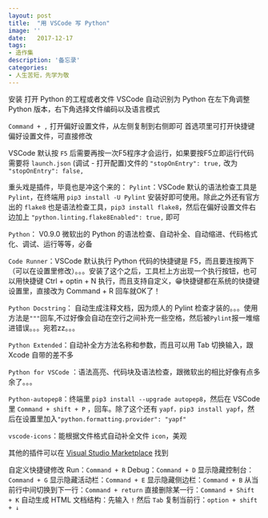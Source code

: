 ```yaml
---
layout: post
title:  "用 VSCode 写 Python"
image: ''
date:   2017-12-17
tags:
- 造作集
description: '备忘录'
categories:
- 人生苦短，先学为敬 
---
```

安装
打开 Python 的工程或者文件
VSCode 自动识别为 Python
在左下角调整 Python 版本，右下角选择文件编码以及语言模式

`Command + ,` 打开偏好设置文件，从左侧复制到右侧即可
首选项里可打开快捷键偏好设置文件，可直接修改

VSCode 默认按 `F5` 后需要再按一次F5程序才会运行，如果要按F5立即运行代码需要将 `launch.json` (调试 - 打开配置)文件的 `"stopOnEntry": true,` 改为 `"stopOnEntry": false,`

重头戏是插件，毕竟也是冲这个来的：
`Pylint`：VSCode 默认的语法检查工具是 `Pylint`，在终端用 `pip3 install -U Pylint` 安装好即可使用。除此之外还有官方出的 `flake8` 也是语法检查工具，`pip3 install flake8`，然后在偏好设置文件右边加上 `"python.linting.flake8Enabled": true,` 即可

`Python`： V0.9.0 微软出的 Python 的语法检查、自动补全、自动缩进、代码格式化、调试、运行等等，必备

`Code Runner`：VSCode 默认执行 Python 代码的快捷键是 F5，而且要连按两下（可以在设置里修改）。。。安装了这个之后，工具栏上方出现一个执行按钮，也可以用快捷键 Ctrl + optin + N 执行，而且支持自定义，😁快捷键都在系统的快捷键设置里，直接改为 Command + R 回车就OK了！

`Python Docstring`： 自动生成注释文档，因为烦人的 Pylint 检查才装的。。。使用方法是`"""`回车,不过好像会自动在空行之间补充一些空格，然后被`Pylint`报一堆缩进错误。。。宛若zz。。。

`Python Extended`：自动补全方方法名称和参数，而且可以用 Tab 切换输入，跟 Xcode 自带的差不多

`Python for VSCode` ：语法高亮、代码块及语法检查，跟微软出的相比好像有点多余了。。。

`Python-autopep8`：终端里 `pip3 install --upgrade autopep8`，然后在 VSCode 里 `Command + shift + P` ，回车。除了这个还有 `yapf，pip3 install yapf`，然后在设置里加入`"python.formatting.provider": "yapf"`

`vscode-icons`：能根据文件格式自动补全文件 `icon`，美观

其他的插件可以在 [Visual Studio Marketplace](https://marketplace.visualstudio.com/search?term=Python&target=VSCode&category=All%20categories&sortBy=Downloads) 找到

自定义快捷键修改
Run：`Command + R`
Debug：`Command + D`
显示隐藏控制台：`Command + G`
显示隐藏活动栏：`Command + E`
显示隐藏侧边栏：`Command + B`
从当前行中间切换到下一行：`Command + return`
直接删除某一行：`Command + Shift + K`
自动生成 HTML 文档结构：先输入 `!` 然后 `Tab`
复制当前行：`option + shift + ↓`


